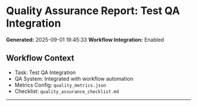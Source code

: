 # Quality Assurance Report: Test QA Integration

**Generated:** 2025-09-01 19:45:33
**Workflow Integration:** Enabled

## Workflow Context

- Task: Test QA Integration
- QA System: Integrated with workflow automation
- Metrics Config: `quality_metrics.json`
- Checklist: `quality_assurance_checklist.md`

---

